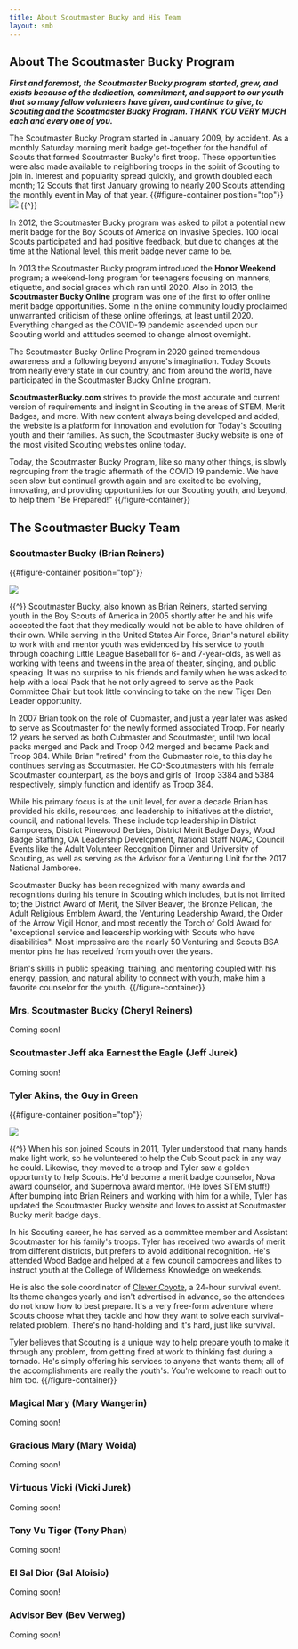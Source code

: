 ```yaml
---
title: About Scoutmaster Bucky and His Team
layout: smb
---
```


## About The Scoutmaster Bucky Program

***First and foremost, the Scoutmaster Bucky program started, grew, and exists because of the dedication, commitment, and support to our youth that so many fellow volunteers have given, and continue to give, to Scouting and the Scoutmaster Bucky Program. THANK YOU VERY MUCH each and every one of you.***

The Scoutmaster Bucky Program started in January 2009, by accident. As a monthly Saturday morning merit badge get-together for the handful of Scouts that formed Scoutmaster Bucky's first troop. These opportunities were also made available to neighboring troops in the spirit of Scouting to join in. Interest and popularity spread quickly, and growth doubled each month; 12 Scouts that first January growing to nearly 200 Scouts attending the monthly event in May of that year.
{{#figure-container position="top"}}
<img src="smb-invasive-species.jpg" class="Maw(100%)">
{{^}}

In 2012, the Scoutmaster Bucky program was asked to pilot a potential new merit badge for the Boy Scouts of America on Invasive Species.  100 local Scouts participated and had positive feedback, but due to changes at the time at the National level, this merit badge never came to be.

In 2013 the Scoutmaster Bucky program introduced the **Honor Weekend** program; a weekend-long program for teenagers focusing on manners, etiquette, and social graces which ran until 2020. Also in 2013, the **Scoutmaster Bucky Online** program was one of the first to offer online merit badge opportunities. Some in the online community loudly proclaimed unwarranted criticism of these online offerings, at least until 2020. Everything changed as the COVID-19 pandemic ascended upon our Scouting world and attitudes seemed to change almost overnight.

The Scoutmaster Bucky Online Program in 2020 gained tremendous awareness and a following beyond anyone's imagination. Today Scouts from nearly every state in our country, and from around the world, have participated in the Scoutmaster Bucky Online program.

**ScoutmasterBucky.com** strives to provide the most accurate and current version of requirements and insight in Scouting in the areas of STEM, Merit Badges, and more. With new content always being developed and added, the website is a platform for innovation and evolution for Today's Scouting youth and their families. As such, the Scoutmaster Bucky website is one of the most visited Scouting websites online today.

Today, the Scoutmaster Bucky Program, like so many other things, is slowly regrouping from the tragic aftermath of the COVID 19 pandemic.  We have seen slow but continual growth again and are excited to be evolving, innovating, and providing opportunities for our Scouting youth, and beyond, to help them "Be Prepared!"
{{/figure-container}}

## The Scoutmaster Bucky Team

### Scoutmaster Bucky (Brian Reiners)

{{#figure-container position="top"}}

<img src="brian-reiners-profile.png" class="Maw(100%)">

{{^}}
Scoutmaster Bucky, also known as Brian Reiners, started serving youth in the Boy Scouts of America in 2005 shortly after he and his wife accepted the fact that they medically would not be able to have children of their own. While serving in the United States Air Force, Brian's natural ability to work with and mentor youth was evidenced by his service to youth through coaching Little League Baseball for 6- and 7-year-olds, as well as working with teens and tweens in the area of theater, singing, and public speaking.  It was no surprise to his friends and family when he was asked to help with a local Pack that he not only agreed to serve as the Pack Committee Chair but took little convincing to take on the new Tiger Den Leader opportunity.

In 2007 Brian took on the role of Cubmaster, and just a year later was asked to serve as Scoutmaster for the newly formed associated Troop. For nearly 12 years he served as both Cubmaster and Scoutmaster, until two local packs merged and Pack and Troop 042 merged and became Pack and Troop 384. While Brian "retired" from the Cubmaster role, to this day he continues serving as Scoutmaster.  He CO-Scoutmasters with his female Scoutmaster counterpart, as the boys and girls of Troop 3384 and 5384 respectively, simply function and identify as Troop 384.

While his primary focus is at the unit level, for over a decade Brian has provided his skills, resources, and leadership to initiatives at the district, council, and national levels. These include top leadership in District Camporees, District Pinewood Derbies, District Merit Badge Days, Wood Badge Staffing, OA Leadership Development, National Staff NOAC, Council Events like the Adult Volunteer Recognition Dinner and University of Scouting, as well as serving as the Advisor for a Venturing Unit for the 2017 National Jamboree.

Scoutmaster Bucky has been recognized with many awards and recognitions during his tenure in Scouting which includes, but is not limited to; the District Award of Merit, the Silver Beaver, the Bronze Pelican, the Adult Religious Emblem Award, the Venturing Leadership Award, the Order of the Arrow Vigil Honor, and most recently the Torch of Gold Award for "exceptional service and leadership working with Scouts who have disabilities". Most impressive are the nearly 50 Venturing and Scouts BSA mentor pins he has received from youth over the years.

Brian's skills in public speaking, training, and mentoring coupled with his energy, passion, and natural ability to connect with youth, make him a favorite counselor for the youth.
{{/figure-container}}


### Mrs. Scoutmaster Bucky (Cheryl Reiners)

Coming soon!


### Scoutmaster Jeff aka Earnest the Eagle (Jeff Jurek)

Coming soon!


### Tyler Akins, the Guy in Green

{{#figure-container position="top"}}

<img src="tyler-akins-profile.jpg" class="Maw(100%)">

{{^}}
When his son joined Scouts in 2011, Tyler understood that many hands make light work, so he volunteered to help the Cub Scout pack in any way he could. Likewise, they moved to a troop and Tyler saw a golden opportunity to help Scouts. He'd become a merit badge counselor, Nova award counselor, and Supernova award mentor. (He loves STEM stuff!) After bumping into Brian Reiners and working with him for a while, Tyler has updated the Scoutmaster Bucky website and loves to assist at Scoutmaster Bucky merit badge days.

In his Scouting career, he has served as a committee member and Assistant Scoutmaster for his family's troops. Tyler has received two awards of merit from different districts, but prefers to avoid additional recognition. He's attended Wood Badge and helped at a few council camporees and likes to instruct youth at the College of Wilderness Knowledge on weekends.

He is also the sole coordinator of [Clever Coyote](https://clever-coyote.8b.io/), a 24-hour survival event. Its theme changes yearly and isn't advertised in advance, so the attendees do not know how to best prepare. It's a very free-form adventure where Scouts choose what they tackle and how they want to solve each survival-related problem. There's no hand-holding and it's hard, just like survival.

Tyler believes that Scouting is a unique way to help prepare youth to make it through any problem, from getting fired at work to thinking fast during a tornado. He's simply offering his services to anyone that wants them; all of the accomplishments are really the youth's. You're welcome to reach out to him too.
{{/figure-container}}


### Magical Mary (Mary Wangerin)

Coming soon!


### Gracious Mary (Mary Woida)

Coming soon!


### Virtuous Vicki (Vicki Jurek)

Coming soon!


### Tony Vu Tiger (Tony Phan)

Coming soon!


### El Sal Dior (Sal Aloisio)

Coming soon!


### Advisor Bev (Bev Verweg)

Coming soon!
